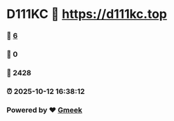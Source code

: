 # D111KC :link: https://d111kc.top 
### :page_facing_up: [6](https://d111kc.top/tag.html) 
### :speech_balloon: 0 
### :hibiscus: 2428 
### :alarm_clock: 2025-10-12 16:38:12 
### Powered by :heart: [Gmeek](https://github.com/Meekdai/Gmeek)
